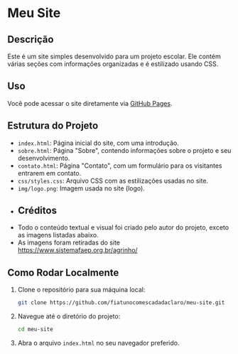 # Meu Site

## Descrição
Este é um site simples desenvolvido para um projeto escolar. Ele contém várias seções com informações organizadas e é estilizado usando CSS.

## Uso
Você pode acessar o site diretamente via [GitHub Pages](https://fiatunocomescadadaclaro.github.io/meu-site/).

## Estrutura do Projeto
- `index.html`: Página inicial do site, com uma introdução.
- `sobre.html`: Página "Sobre", contendo informações sobre o projeto e seu desenvolvimento.
- `contato.html`: Página "Contato", com um formulário para os visitantes entrarem em contato.
- `css/styles.css`: Arquivo CSS com as estilizações usadas no site.
- `img/logo.png`: Imagem usada no site (logo).
- ## Créditos
- Todo o conteúdo textual e visual foi criado pelo autor do projeto, exceto as imagens listadas abaixo.
- As imagens foram retiradas do site https://www.sistemafaep.org.br/agrinho/

## Como Rodar Localmente
1. Clone o repositório para sua máquina local:
    ```sh
    git clone https://github.com/fiatunocomescadadaclaro/meu-site.git
    ```

2. Navegue até o diretório do projeto:
    ```sh
    cd meu-site
    ```

3. Abra o arquivo `index.html` no seu navegador preferido.

